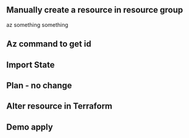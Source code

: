 
## Manually create a resource in resource group

az something something

## Az command to get id

## Import State

## Plan - no change

## Alter resource in Terraform

## Demo apply
